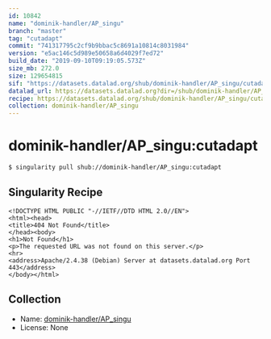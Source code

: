 ```yaml
---
id: 10842
name: "dominik-handler/AP_singu"
branch: "master"
tag: "cutadapt"
commit: "741317795c2cf9b9bbac5c8691a10814c8031984"
version: "e5ac146c5d989e50658a6d4029f7ed72"
build_date: "2019-09-10T09:19:05.573Z"
size_mb: 272.0
size: 129654815
sif: "https://datasets.datalad.org/shub/dominik-handler/AP_singu/cutadapt/2019-09-10-74131779-e5ac146c/e5ac146c5d989e50658a6d4029f7ed72.sif"
datalad_url: https://datasets.datalad.org?dir=/shub/dominik-handler/AP_singu/cutadapt/2019-09-10-74131779-e5ac146c/
recipe: https://datasets.datalad.org/shub/dominik-handler/AP_singu/cutadapt/2019-09-10-74131779-e5ac146c/Singularity
collection: dominik-handler/AP_singu
---
```


# dominik-handler/AP_singu:cutadapt

```bash
$ singularity pull shub://dominik-handler/AP_singu:cutadapt
```

## Singularity Recipe

```singularity
<!DOCTYPE HTML PUBLIC "-//IETF//DTD HTML 2.0//EN">
<html><head>
<title>404 Not Found</title>
</head><body>
<h1>Not Found</h1>
<p>The requested URL was not found on this server.</p>
<hr>
<address>Apache/2.4.38 (Debian) Server at datasets.datalad.org Port 443</address>
</body></html>
```

## Collection

 - Name: [dominik-handler/AP_singu](https://github.com/dominik-handler/AP_singu)
 - License: None

